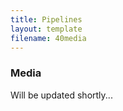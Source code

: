 ```yaml
---
title: Pipelines
layout: template
filename: 40media 
--- 
```


### Media

Will be updated shortly...
